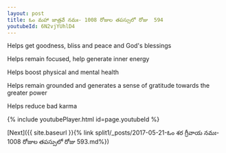 ```yaml
---
layout: post
title: ఓం మహా జాత్రవే నమః- 1008 రోజుల తపస్సులో రోజు  594
youtubeId: 6N2vjYUhlD4
---
```

 
 
Helps get goodness, bliss and peace and God's blessings
 
Helps remain focused, help generate inner energy 
 
Helps boost physical and mental health 
 
Helps remain grounded and generates a sense of gratitude towards the greater power 
 
Helps reduce bad karma
 
 
 
 


{% include youtubePlayer.html id=page.youtubeId %}
 
[Next]({{ site.baseurl }}{% link  split1/_posts/2017-05-21-ఓం శర గ్రీవాయ నమః- 1008 రోజుల తపస్సులో రోజు  593.md%})
 
